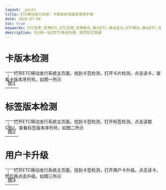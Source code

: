 ```yaml
---
layout: _posts
title: ETC移动发行系统：卡版本标签版本使用手册
date: 2020-07-04
toc: true
keywords: ETC甘肃,甘肃ETC,ETC办理,甘肃紫光,紫光ETC,移动支付,ETC移动,移动ETC,在线充值,ETC办理,卡片办理,OBU办理,OBU激活,ETC手持终端,甘肃ETC办理,甘肃ETC发行,移动发行终端,ETC移动发行系统
description: 5分钟一站式ETC移动办理，助您秒过高速
---
```


# 卡版本检测
&emsp;&emsp;打开ETC移动发行系统主页面，找到卡签检测，打开卡片检测。点击读卡，查看卡版本序列号。如图一所示
<table style="margin-top: -47px;">
 <td><img src="/pub-images/apply-21.png"  width="35%" /><div style="text-align:center;">图1</div></td>
</table>

# 标签版本检测
&emsp;&emsp;打开ETC移动发行系统主页面，找到卡签检测，打开标签检测。点击读取OBU，查看标签版本序列号。如图二所示
<table style="margin-top: -47px;">
 <td><img src="/pub-images/apply-22.png"  width="35%" /><div style="text-align:center;">图2</div></td>
</table>

# 用户卡升级
&emsp;&emsp;打开ETC移动发行系统主页面，找到卡签检测，打开用户卡升级。点击读卡，然后再点击升级。如图三所示
<table style="margin-top: -47px;">
 <td><img src="/pub-images/apply-23.png"  width="35%" /><div style="text-align:center;">图3</div></td>
</table>
